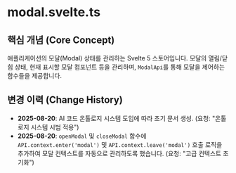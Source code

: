 # modal.svelte.ts

## 핵심 개념 (Core Concept)
애플리케이션의 모달(Modal) 상태를 관리하는 Svelte 5 스토어입니다. 모달의 열림/닫힘 상태, 현재 표시할 모달 컴포넌트 등을 관리하며, `ModalApi`를 통해 모달을 제어하는 함수들을 제공합니다.

## 변경 이력 (Change History)
- **2025-08-20**: AI 코드 온톨로지 시스템 도입에 따라 초기 문서 생성. (요청: "온톨로지 시스템 시범 적용")
- **2025-08-20**: `openModal` 및 `closeModal` 함수에 `API.context.enter('modal')` 및 `API.context.leave('modal')` 호출 로직을 추가하여 모달 컨텍스트를 자동으로 관리하도록 했습니다. (요청: "고급 컨텍스트 초기화")